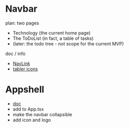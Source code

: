 # Navbar

plan: two pages
  * Technology (the current home page)
  * The ToDoList (in fact, a table of tasks)
  * (later: the todo tree - not scope for the current MVP)

doc / info
  * [NavLink](https://mantine.dev/core/nav-link/)
  * [tabler icons](https://github.com/tabler/tabler-icons)

# Appshell

* [doc](https://mantine.dev/core/app-shell/)
* add to App.tsx
* make the navbar collapsible
* add icon and logo
